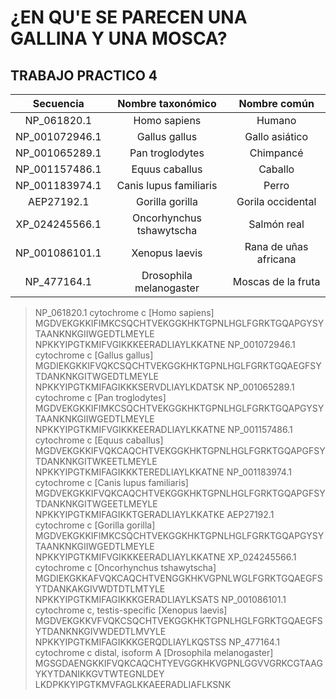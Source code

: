 # ¿EN QU'E SE PARECEN UNA GALLINA Y UNA MOSCA?

## TRABAJO PRACTICO 4


| Secuencia        | Nombre taxonómico        | Nombre común         | 
| :---------------:|:------------------------:|:--------------------:|
| NP_061820.1      | Homo sapiens             | Humano               |
| NP_001072946.1   | Gallus gallus            | Gallo asiático       |
| NP_001065289.1   | Pan troglodytes          | Chimpancé            |
| NP_001157486.1   | Equus caballus           | Caballo              |
| NP_001183974.1   | Canis lupus familiaris   | Perro                |
| AEP27192.1 	   | Gorilla gorilla          | Gorila occidental    |
| XP_024245566.1   | Oncorhynchus tshawytscha | Salmón real          |
| NP_001086101.1   | Xenopus laevis           | Rana de uñas africana|
| NP_477164.1      | Drosophila melanogaster  | Moscas de la fruta   |


>NP_061820.1 cytochrome c [Homo sapiens]
MGDVEKGKKIFIMKCSQCHTVEKGGKHKTGPNLHGLFGRKTGQAPGYSYTAANKNKGIIWGEDTLMEYLE
NPKKYIPGTKMIFVGIKKKEERADLIAYLKKATNE
>NP_001072946.1 cytochrome c [Gallus gallus]
MGDIEKGKKIFVQKCSQCHTVEKGGKHKTGPNLHGLFGRKTGQAEGFSYTDANKNKGITWGEDTLMEYLE
NPKKYIPGTKMIFAGIKKKSERVDLIAYLKDATSK
>NP_001065289.1 cytochrome c [Pan troglodytes]
MGDVEKGKKIFIMKCSQCHTVEKGGKHKTGPNLHGLFGRKTGQAPGYSYTAANKNKGIIWGEDTLMEYLE
NPKKYIPGTKMIFVGIKKKEERADLIAYLKKATNE
>NP_001157486.1 cytochrome c [Equus caballus]
MGDVEKGKKIFVQKCAQCHTVEKGGKHKTGPNLHGLFGRKTGQAPGFSYTDANKNKGITWKEETLMEYLE
NPKKYIPGTKMIFAGIKKKTEREDLIAYLKKATNE
>NP_001183974.1 cytochrome c [Canis lupus familiaris]
MGDVEKGKKIFVQKCAQCHTVEKGGKHKTGPNLHGLFGRKTGQAPGFSYTDANKNKGITWGEETLMEYLE
NPKKYIPGTKMIFAGIKKTGERADLIAYLKKATKE
>AEP27192.1 cytochrome c [Gorilla gorilla]
MGDVEKGKKIFIMKCSQCHTVEKGGKHKTGPNLHGLFGRKTGQAPGYSYTAANKNKGIIWGEDTLMEYLE
NPKKYIPGTKMIFVGIKKKEERADLIAYLKKATNE
>XP_024245566.1 cytochrome c [Oncorhynchus tshawytscha]
MGDIEKGKKAFVQKCAQCHTVENGGKHKVGPNLWGLFGRKTGQAEGFSYTDANKAKGIVWDTDTLMTYLE
NPKKYIPGTKMIFAGIKKKGERADLIAYLKSATS
>NP_001086101.1 cytochrome c, testis-specific [Xenopus laevis]
MGDVEKGKKVFVQKCSQCHTVEKGGKHKTGPNLHGLFGRKTGQAEGFSYTDANKNKGIVWDEDTLMVYLE
NPKKYIPGTKMIFAGIKKKGERQDLIAYLKQSTSS
>NP_477164.1 cytochrome c distal, isoform A [Drosophila melanogaster]
MGSGDAENGKKIFVQKCAQCHTYEVGGKHKVGPNLGGVVGRKCGTAAGYKYTDANIKKGVTWTEGNLDEY
LKDPKKYIPGTKMVFAGLKKAEERADLIAFLKSNK

